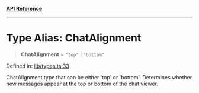 [**API Reference**](../README.md)

***

# Type Alias: ChatAlignment

> **ChatAlignment** = `"top"` \| `"bottom"`

Defined in: [lib/types.ts:33](https://github.com/wix-incubator/chat-viewer/blob/471a1f3ecfdb5a33a5c084cf260a676004074615/lib/types.ts#L33)

ChatAlignment type that can be either 'top' or 'bottom'.
Determines whether new messages appear at the top or bottom of the chat viewer.
